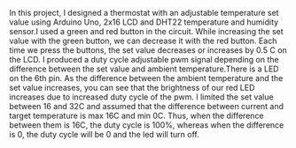 In this project, I designed a thermostat with an adjustable temperature set value using Arduino Uno, 2x16 LCD and DHT22 temperature and humidity sensor.I used a green and red button in the circuit. While increasing the set value with the green button, we can decrease it with the red button. Each time we press the buttons, the set value decreases or increases by 0.5 C on the LCD. I produced a duty cycle adjustable pwm signal depending on the difference between the set value and ambient temperature.There is a LED on the 6th pin. As the difference between the ambient temperature and the set value increases, you can see that the brightness of our red LED increases due to increased duty cycle of the pwm. I limited the set value between 16 and 32C and assumed that the difference between current and target temperature is max 16C and min 0C. Thus, when the difference between them is 16C, the duty cycle is 100%, whereas when the difference is 0, the duty cycle will be 0 and the led will turn off.
